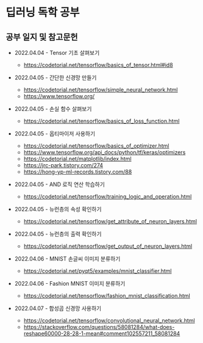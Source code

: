 # 딥러닝 독학 공부

## 공부 일지 및 참고문헌

- 2022.04.04 - Tensor 기초 살펴보기
  - https://codetorial.net/tensorflow/basics_of_tensor.html#id8

- 2022.04.05 - 간단한 신경망 만들기
  - https://codetorial.net/tensorflow/simple_neural_network.html
  - https://www.tensorflow.org/

- 2022.04.05 - 손실 함수 살펴보기
  - https://codetorial.net/tensorflow/basics_of_loss_function.html

- 2022.04.05 - 옵티마이저 사용하기
  - https://codetorial.net/tensorflow/basics_of_optimizer.html
  - https://www.tensorflow.org/api_docs/python/tf/keras/optimizers
  - https://codetorial.net/matplotlib/index.html
  - https://jrc-park.tistory.com/274
  - https://hong-yp-ml-records.tistory.com/88

- 2022.04.05 - AND 로직 연산 학습하기
  - https://codetorial.net/tensorflow/training_logic_and_operation.html

- 2022.04.05 - 뉴런층의 속성 확인하기
  - https://codetorial.net/tensorflow/get_attribute_of_neuron_layers.html

- 2022.04.05 - 뉴런층의 출력 확인하기
  - https://codetorial.net/tensorflow/get_output_of_neuron_layers.html

- 2022.04.06 - MNIST 손글씨 이미지 분류하기
  - https://codetorial.net/pyqt5/examples/mnist_classifier.html

- 2022.04.06 - Fashion MNIST 이미지 분류하기
  - https://codetorial.net/tensorflow/fashion_mnist_classification.html

- 2022.04.07 - 합성곱 신경망 사용하기
  - https://codetorial.net/tensorflow/convolutional_neural_network.html
  - https://stackoverflow.com/questions/58081284/what-does-reshape60000-28-28-1-mean#comment102557211_58081284
